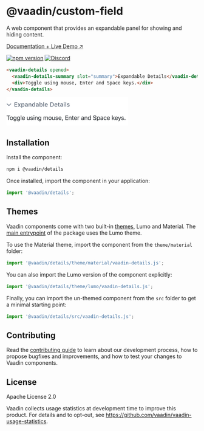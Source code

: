 # @vaadin/custom-field

A web component that provides an expandable panel for showing and hiding content.

[Documentation + Live Demo ↗](https://vaadin.com/docs/latest/components/details)

[![npm version](https://badgen.net/npm/v/@vaadin/details)](https://www.npmjs.com/package/@vaadin/details)
[![Discord](https://img.shields.io/discord/732335336448852018?label=discord)](https://discord.gg/PHmkCKC)

```html
<vaadin-details opened>
  <vaadin-details-summary slot="summary">Expandable Details</vaadin-details-summary>
  <div>Toggle using mouse, Enter and Space keys.</div>
</vaadin-details>
```

[<img src="https://raw.githubusercontent.com/vaadin/web-components/master/packages/details/screenshot.png" alt="Screenshot of vaadin-details" width="320">](https://vaadin.com/docs/latest/components/details)

## Installation

Install the component:

```sh
npm i @vaadin/details
```

Once installed, import the component in your application:

```js
import '@vaadin/details';
```

## Themes

Vaadin components come with two built-in [themes](https://vaadin.com/docs/latest/styling), Lumo and Material.
The [main entrypoint](https://github.com/vaadin/web-components/blob/master/packages/details/vaadin-details.js) of the package uses the Lumo theme.

To use the Material theme, import the component from the `theme/material` folder:

```js
import '@vaadin/details/theme/material/vaadin-details.js';
```

You can also import the Lumo version of the component explicitly:

```js
import '@vaadin/details/theme/lumo/vaadin-details.js';
```

Finally, you can import the un-themed component from the `src` folder to get a minimal starting point:

```js
import '@vaadin/details/src/vaadin-details.js';
```

## Contributing

Read the [contributing guide](https://vaadin.com/docs/latest/contributing/overview) to learn about our development process, how to propose bugfixes and improvements, and how to test your changes to Vaadin components.

## License

Apache License 2.0

Vaadin collects usage statistics at development time to improve this product.
For details and to opt-out, see https://github.com/vaadin/vaadin-usage-statistics.
